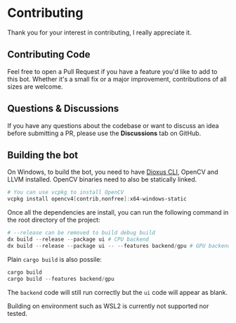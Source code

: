 # Contributing
Thank you for your interest in contributing, I really appreciate it.

## Contributing Code

Feel free to open a Pull Request if you have a feature you'd like to add to this bot. Whether it's a small fix or a major improvement, contributions of all sizes are welcome.

## Questions & Discussions

If you have any questions about the codebase or want to discuss an idea before submitting a PR, please use the **Discussions** tab on GitHub.

## Building the bot

On Windows, to build the bot, you need to have [Dioxus CLI](https://dioxuslabs.com/cli/), OpenCV and LLVM installed. OpenCV binaries need
to also be statically linked.
```powershell
# You can use vcpkg to install OpenCV
vcpkg install opencv4[contrib,nonfree]:x64-windows-static
```

Once all the dependencies are install, you can run the following command in the root directory of the project:
```powershell
# --release can be removed to build debug build
dx build --release --package ui # CPU backend
dx build --release --package ui -- --features backend/gpu # GPU backend
```

Plain `cargo build` is also possile:
```powershell
cargo build
cargo build --features backend/gpu
```
The `backend` code will still run correctly but the `ui` code will appear as blank.

Building on environment such as WSL2 is currently not supported nor tested.
